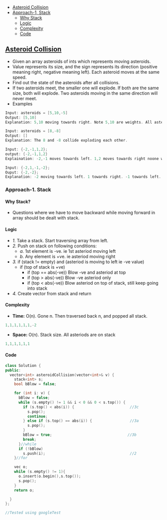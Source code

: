- [Asteroid Collision](#what)
- [Approach-1, Stack](#apr1)
  - [Why Stack](#why)
  - [Logic](#logic)
  - [Complexity](#comp)
  - [Code](#code)

<a name=what></a>
## [Asteroid Collision](https://leetcode.com/problems/asteroid-collision/)
- Given an array asteroids of ints which represents moving asteroids.
- Value represents its size, and the sign represents its direction (positive meaning right, negative meaning left). Each asteroid moves at the same speed.
- Find out the state of the asteroids after all collisions. 
- If two asteroids meet, the smaller one will explode. If both are the same size, both will explode. Two asteroids moving in the same direction will never meet.
- Examples
```c
Input: asteroids = [5,10,-5]
Output: [5,10]
Explanation: 5,10 moving towards right. Note 5,10 are weights. All asteriods move with same speed. 10 and -5 collide resulting in 10. The 5 and 10 will never collide

Input: asteroids = [8,-8]
Output: []
Explanation: The 8 and -8 collide exploding each other.

Input: {-2,-1,1,2};
output: {-2,-1,1,2}
Explaination: -2,-1 moves towards left. 1,2 moves towards right noone will collide

Input: {-2,1,-1,-2};
Ouput: {-2,-2};
Explanation: -2 moving towards left. 1 towards right. -1 towards left. (1,-1) collide and both vanished. -2,-2 both moving towards left will never collide.
```

<a name=apr1></a>
### Approach-1. Stack

<a name=why></a>
#### Why Stack?
- Questions where we have to move backward while moving forward in array should be dealt with stack.

<a name=logic></a>
#### Logic
- _1._ Take a stack. Start traversing array from left.
- _2._ Push on stack on following conditions:
  - _a._ 1st element is -ve. ie 1st asteriod moving left
  - _b._ Any element is +ve. ie asteriod moving right
- _3._ if (stack != empty) and (asteriod is moving to left ie -ve value)
  - if (top of stack is +ve)
    - if (top == abs(-ve))  Blow -ve and asteriod at top
    - if (top > abs(-ve))   Blow -ve asteriod only
    - if (top < abs(-ve))   Blow asteriod on top of stack, still keep going into stack
 - _4._ Create vector from stack and return

<a name=comp></a>
#### Complexity
- **Time:** O(n). Gone n. Then traversed back n, and popped all stack.
```c
1,1,1,1,1,1,-2
```
- **Space:** O(n). Stack size. All asteriods are on stack
```c
1,1,1,1,1,1
```

<a name=code></a>
#### Code
```c++
class Solution {
public:
  vector<int> asteroidCollision(vector<int>& v) {
    stack<int> s;
    bool bBlow = false;

    for (int i: v) {
      bBlow = false;
      while (s.empty() != 1 && i < 0 && 0 < s.top()) {
        if (s.top() < abs(i)) {                         //3c
          s.pop();
          continue;
        } else if (s.top() == abs(i)) {                 //3a
          s.pop();
        }
        bBlow = true;                                  //3b
        break;
      }//while
      if (!bBlow)
        s.push(i);                                      //2
    }//for

    vec o;
    while (s.empty() != 1){
      o.insert(o.begin(),s.top());
      s.pop();
    }
    return o;

  }
};

//Tested using googleTest
```
